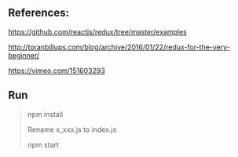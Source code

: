 ## References:

https://github.com/reactjs/redux/tree/master/examples

http://toranbillups.com/blog/archive/2016/01/22/redux-for-the-very-beginner/

https://vimeo.com/151603293

## Run
> npm install
> 
> Rename x_xxx.js to index.js
> 
> npm start

